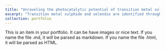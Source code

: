 ```yaml
---
title: "Unraveling the photocatalytic potential of transition metal sulfide and selenide monolayers for overall water splitting and photo-corrosion inhibition"
excerpt: "Transition metal sulphide and selendie are identified through a screening process as described below. The paper is publish in JMCA Journal A<br/><img src='/images/Graphical-Abstract.png'>"
collection: portfolio
---
```


This is an item in your portfolio. It can be have images or nice text. If you name the file .md, it will be parsed as markdown. If you name the file .html, it will be parsed as HTML. 
